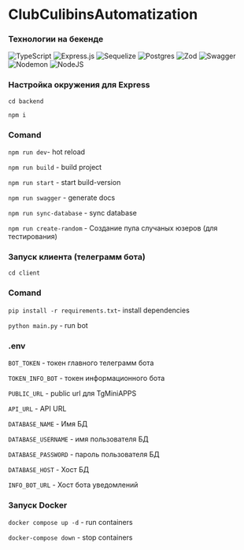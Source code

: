# ClubCulibinsAutomatization

### Технологии на бекенде
![TypeScript](https://img.shields.io/badge/typescript-%23007ACC.svg?style=for-the-badge&logo=typescript&logoColor=white)
![Express.js](https://img.shields.io/badge/express.js-%23404d59.svg?style=for-the-badge&logo=express&logoColor=%2361DAFB)
![Sequelize](https://img.shields.io/badge/Sequelize-52B0E7?style=for-the-badge&logo=Sequelize&logoColor=white)
![Postgres](https://img.shields.io/badge/postgres-%23316192.svg?style=for-the-badge&logo=postgresql&logoColor=white)
![Zod](https://img.shields.io/badge/zod-%233068b7.svg?style=for-the-badge&logo=zod&logoColor=white)
![Swagger](https://img.shields.io/badge/-Swagger-%23Clojure?style=for-the-badge&logo=swagger&logoColor=white)
![Nodemon](https://img.shields.io/badge/NODEMON-%23323330.svg?style=for-the-badge&logo=nodemon&logoColor=%BBDEAD)
![NodeJS](https://img.shields.io/badge/node.js-6DA55F?style=for-the-badge&logo=node.js&logoColor=white)

### Настройка окружения для Express
``cd backend``

``npm i``

### Comand
``npm run dev``- hot reload

``npm run build`` - build project

``npm run start`` - start build-version

``npm run swagger`` - generate docs

``npm run sync-database`` - sync database

``npm run create-random`` - Создание пула случаных юзеров (для тестирования)

### Запуск клиента (телеграмм бота)

``cd client``

### Comand

``pip install -r requirements.txt``- install dependencies

``python main.py`` - run bot

### .env 


``BOT_TOKEN`` -  токен главного телеграмм бота

``TOKEN_INFO_BOT`` -  токен информационного бота

``PUBLIC_URL`` - public url для TgMiniAPPS

``API_URL`` - API URL

``DATABASE_NAME`` - Имя БД

``DATABASE_USERNAME`` - имя пользователя БД

``DATABASE_PASSWORD`` - пароль пользователя БД

``DATABASE_HOST`` - Хост БД

``INFO_BOT_URL`` - Хост бота уведомлений


### Запуск Docker

``docker compose up -d`` - run containers

``docker-compose down``  - stop containers





